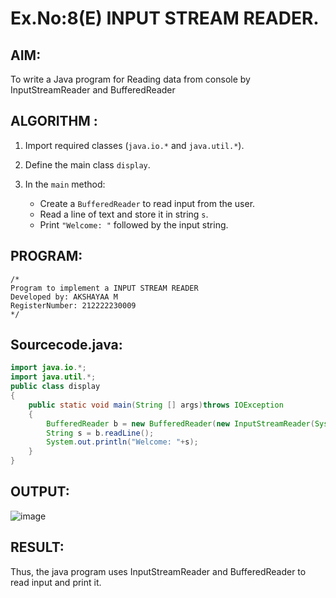 # Ex.No:8(E)  INPUT STREAM READER.

## AIM:
To write a Java program for Reading data from console by InputStreamReader and BufferedReader
## ALGORITHM :

1. Import required classes (`java.io.*` and `java.util.*`).
2. Define the main class `display`.
3. In the `main` method:

   * Create a `BufferedReader` to read input from the user.
   * Read a line of text and store it in string `s`.
   * Print `"Welcome: "` followed by the input string.

## PROGRAM:
 ```
/*
Program to implement a INPUT STREAM READER
Developed by: AKSHAYAA M
RegisterNumber: 212222230009
*/
```

## Sourcecode.java:
```java
import java.io.*;
import java.util.*;
public class display
{
    public static void main(String [] args)throws IOException
    {
        BufferedReader b = new BufferedReader(new InputStreamReader(System.in));
        String s = b.readLine();
        System.out.println("Welcome: "+s);
    }
}
```

## OUTPUT:

![image](https://github.com/user-attachments/assets/41b7f96c-a10f-4017-b038-b5dd52a7914b)


## RESULT:
Thus, the java program uses InputStreamReader and BufferedReader to read input and print it. 

